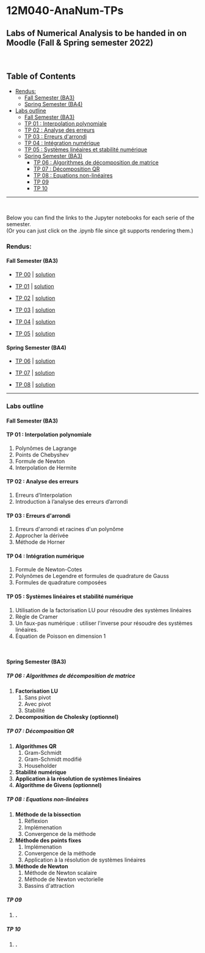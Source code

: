 # 12M040-AnaNum-TPs


## Labs of Numerical Analysis to be handed in on Moodle (Fall & Spring semester 2022)


<br />


## Table of Contents


<!-- vim-markdown-toc GFM -->

* [Rendus:](#rendus)
    * [Fall Semester (BA3)](#fall-semester-ba3)
    * [Spring Semester (BA4)](#spring-semester-ba4)
* [Labs outline](#labs-outline)
    * [Fall Semester (BA3)](#fall-semester-ba3-1)
    * [TP 01 : Interpolation polynomiale](#tp-01--interpolation-polynomiale)
    * [TP 02 : Analyse des erreurs](#tp-02--analyse-des-erreurs)
    * [TP 03 : Erreurs d'arrondi](#tp-03--erreurs-darrondi)
    * [TP 04 : Intégration numérique](#tp-04--intégration-numérique)
    * [TP 05 : Systèmes linéaires et stabilité numérique](#tp-05--systèmes-linéaires-et-stabilité-numérique)
    * [Spring Semester (BA3)](#spring-semester-ba3)
        * [TP 06 : Algorithmes de décomposition de matrice](#tp-06--algorithmes-de-décomposition-de-matrice)
        * [TP 07 : Décomposition QR](#tp-07--décomposition-qr)
        * [TP 08 : Equations non-linéaires](#tp-08--equations-non-linéaires)
        * [TP 09](#tp-09)
        * [TP 10](#tp-10)

<!-- vim-markdown-toc -->

---


<br />


Below you can find the links to the Jupyter notebooks for each serie of the semester.  
(Or you can just click on the .ipynb file since git supports rendering them.)


### Rendus:

#### Fall Semester (BA3)
- [TP 00](https://nbviewer.org/github/David-Kyrat/12M040-AnaNum-TPs/blob/master/TP00.ipynb)  |  [solution](https://nbviewer.org/github/David-Kyrat/12M040-AnaNum-TPs/blob/master/solutions/tp0_solutions.ipynb)

- [TP 01](https://nbviewer.org/github/David-Kyrat/12M040-AnaNum-TPs/blob/master/TP01.ipynb)  |  [solution](https://nbviewer.org/github/David-Kyrat/12M040-AnaNum-TPs/blob/master/solutions/tp1_solutions.ipynb)


- [TP 02](https://nbviewer.org/github/David-Kyrat/12M040-AnaNum-TPs/blob/master/TP02.ipynb)  |  [solution](https://nbviewer.org/github/David-Kyrat/12M040-AnaNum-TPs/blob/master/solutions/tp2_solutions.ipynb)


- [TP 03](https://nbviewer.org/github/David-Kyrat/12M040-AnaNum-TPs/blob/master/TP03.ipynb)  |  [solution](https://nbviewer.org/github/David-Kyrat/12M040-AnaNum-TPs/blob/master/solutions/tp3_solutions.ipynb)


- [TP 04](https://nbviewer.org/github/David-Kyrat/12M040-AnaNum-TPs/blob/master/TP04.ipynb)  |  [solution](https://nbviewer.org/github/David-Kyrat/12M040-AnaNum-TPs/blob/master/solutions/tp4_solutions.ipynb)


- [TP 05](https://nbviewer.org/github/David-Kyrat/12M040-AnaNum-TPs/blob/master/TP05.ipynb)  |  [solution](https://nbviewer.org/github/David-Kyrat/12M040-AnaNum-TPs/blob/master/solutions/tp5_solutions.ipynb)



#### Spring Semester (BA4)
- [TP 06](https://nbviewer.org/github/David-Kyrat/12M040-AnaNum-TPs/blob/master/TP06.ipynb)  |  [solution](https://nbviewer.org/github/David-Kyrat/12M040-AnaNum-TPs/blob/master/solutions/tp6_solutions.ipynb)


- [TP 07](https://nbviewer.org/github/David-Kyrat/12M040-AnaNum-TPs/blob/master/TP07.ipynb)  |  [solution](https://nbviewer.org/github/David-Kyrat/12M040-AnaNum-TPs/blob/master/solutions/tp7_solutions.ipynb)


- [TP 08](https://nbviewer.org/github/David-Kyrat/12M040-AnaNum-TPs/blob/master/TP08.ipynb)  |  [solution](https://nbviewer.org/github/David-Kyrat/12M040-AnaNum-TPs/blob/master/solutions/tp8_solutions.ipynb)


---


### Labs outline


#### Fall Semester (BA3)


#### TP 01 : Interpolation polynomiale


1. Polynômes de Lagrange
2. Points de Chebyshev
3. Formule de Newton
4. Interpolation de Hermite


#### TP 02 : Analyse des erreurs


1. Erreurs d'Interpolation
2. Introduction à l’analyse des erreurs d’arrondi


#### TP 03 : Erreurs d'arrondi


1. Erreurs d'arrondi et racines d'un polynôme
2. Approcher la dérivée
3. Méthode de Horner


#### TP 04 : Intégration numérique


1. Formule de Newton-Cotes
2. Polynômes de Legendre et formules de quadrature de Gauss
3. Formules de quadrature composées


#### TP 05 : Systèmes linéaires et stabilité numérique


1. Utilisation de la factorisation LU pour résoudre des systèmes linéaires
2. Règle de Cramer
3. Un faux-pas numérique : utiliser l'inverse pour résoudre des systèmes linéaires.
4.  Équation de Poisson en dimension 1


<br />


#### Spring Semester (BA3)


##### TP 06 : Algorithmes de décomposition de matrice


1. **Factorisation LU**  
    1. Sans pivot
    2. Avec pivot
    3. Stabilité
2. **Decomposition de Cholesky (optionnel)**



##### TP 07 : Décomposition QR


1. **Algorithmes QR**  
    1. Gram-Schmidt 
    2. Gram-Schmidt modifié
    3. Householder
2. **Stabilité numérique** 
3. **Application à la résolution de systèmes linéaires** 
4. **Algorithme de Givens (optionnel)**


##### TP 08 : Equations non-linéaires


1. **Méthode de la bissection** 
    1. Réflexion
    2. Implémenation
    3. Convergence de la méthode
2. **Méthode des points fixes**
    1. Implémenation
    2. Convergence de la méthode
    3. Application à la résolution de systèmes linéaires
3. **Méthode de Newton** 
    1. Méthode de Newton scalaire
    2. Méthode de Newton vectorielle
    3. Bassins d'attraction



##### TP 09 


1. **.** 


##### TP 10 


1. **.** 
